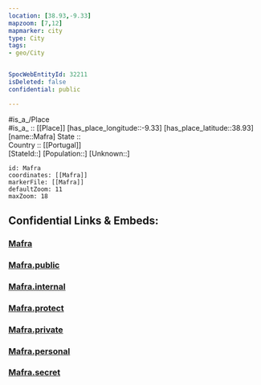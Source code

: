 ```yaml
---
location: [38.93,-9.33] 
mapzoom: [7,12] 
mapmarker: city 
type: City
tags:
- geo/City


SpocWebEntityId: 32211
isDeleted: false
confidential: public

---
```

#is_a_/Place  
#is_a_ :: [[Place]] 
[has_place_longitude::-9.33] 
[has_place_latitude::38.93] 
[name::Mafra] 
State ::  
Country :: [[Portugal]]  
[StateId::] 
[Population::] 
[Unknown::] 


```leaflet
id: Mafra
coordinates: [[Mafra]] 
markerFile: [[Mafra]] 
defaultZoom: 11 
maxZoom: 18
```


## Confidential Links & Embeds: 

### [Mafra](/_Standards/Earth/Continent/Europe/Europe~South/Portugal/Districts~Portugal/Lisboa/City/Mafra.md) 

### [Mafra.public](/_public/Earth/Continent/Europe/Europe~South/Portugal/Districts~Portugal/Lisboa/City/Mafra.public.md) 

### [Mafra.internal](/_internal/Earth/Continent/Europe/Europe~South/Portugal/Districts~Portugal/Lisboa/City/Mafra.internal.md) 

### [Mafra.protect](/_protect/Earth/Continent/Europe/Europe~South/Portugal/Districts~Portugal/Lisboa/City/Mafra.protect.md) 

### [Mafra.private](/_private/Earth/Continent/Europe/Europe~South/Portugal/Districts~Portugal/Lisboa/City/Mafra.private.md) 

### [Mafra.personal](/_personal/Earth/Continent/Europe/Europe~South/Portugal/Districts~Portugal/Lisboa/City/Mafra.personal.md) 

### [Mafra.secret](/_secret/Earth/Continent/Europe/Europe~South/Portugal/Districts~Portugal/Lisboa/City/Mafra.secret.md)

